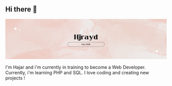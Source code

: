 ## Hi there 👋
![alt text](banniere.png)
<!--
**hjrayd/hjrayd** is a ✨ _special_ ✨ repository because its `README.md` (this file) appears on your GitHub profile.-->

I'm Hajar and i'm currently in training to become a Web Developer. 
Currently, i'm learning PHP and SQL.
I love coding and creating new projects !

